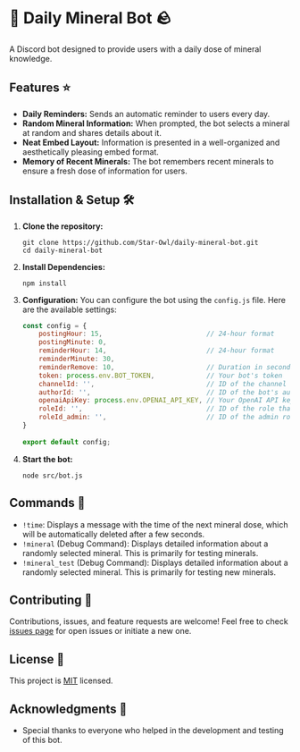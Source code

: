 # 💎 Daily Mineral Bot 🪨

A Discord bot designed to provide users with a daily dose of mineral knowledge. 

## Features ⭐️

- **Daily Reminders:** Sends an automatic reminder to users every day.
- **Random Mineral Information:** When prompted, the bot selects a mineral at random and shares details about it.
- **Neat Embed Layout:** Information is presented in a well-organized and aesthetically pleasing embed format.
- **Memory of Recent Minerals:** The bot remembers recent minerals to ensure a fresh dose of information for users.

## Installation & Setup 🛠️

1. **Clone the repository:**
    ```
    git clone https://github.com/Star-Owl/daily-mineral-bot.git
    cd daily-mineral-bot
    ```

2. **Install Dependencies:**
    ```
    npm install
    ```

3. **Configuration:** You can configure the bot using the `config.js` file. Here are the available settings:
   ```javascript
   const config = {
       postingHour: 15,                          // 24-hour format
       postingMinute: 0,
       reminderHour: 14,                         // 24-hour format
       reminderMinute: 30,
       reminderRemove: 10,                       // Duration in seconds before the reminder is removed
       token: process.env.BOT_TOKEN,             // Your bot's token
       channelId: '',                            // ID of the channel where the bot should post
       authorId: '',                             // ID of the bot's author
       openaiApiKey: process.env.OPENAI_API_KEY, // Your OpenAI API key
       roleId: '',                               // ID of the role that should be mentioned when a mineral is posted
       roleId_admin: '',                         // ID of the admin role !mineral / !mineral_test
   }
        
   export default config;
   ```

4. **Start the bot:**
    ```
    node src/bot.js
    ```

## Commands 🤖

- `!time`: Displays a message with the time of the next mineral dose, which will be automatically deleted after a few seconds.
- `!mineral` (Debug Command): Displays detailed information about a randomly selected mineral. This is primarily for testing minerals.
- `!mineral_test` (Debug Command): Displays detailed information about a randomly selected mineral. This is primarily for testing new minerals.

## Contributing 🤝

Contributions, issues, and feature requests are welcome! Feel free to check [issues page](https://github.com/Star-Owl/daily-mineral-bot/issues) for open issues or initiate a new one. 

## License 📄

This project is [MIT](https://opensource.org/licenses/MIT) licensed.

## Acknowledgments 🙏

- Special thanks to everyone who helped in the development and testing of this bot.
